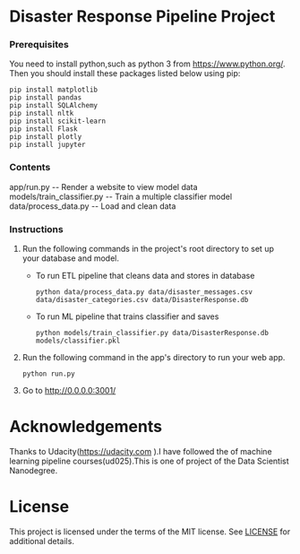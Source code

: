 # Disaster Response Pipeline Project

### Prerequisites

You need to install python,such as python 3 from https://www.python.org/.
Then you should install these packages listed below using pip:

```
pip install matplotlib
pip install pandas 
pip install SQLAlchemy 
pip install nltk 
pip install scikit-learn
pip install Flask
pip install plotly
pip install jupyter 
```

### Contents
app/run.py                 -- Render a website to view model data <br>
models/train_classifier.py -- Train a multiple classifier model <br>
data/process_data.py       -- Load and clean data


### Instructions
1. Run the following commands in the project's root directory to set up your database and model.

    - To run ETL pipeline that cleans data and stores in database

        `python data/process_data.py data/disaster_messages.csv data/disaster_categories.csv data/DisasterResponse.db`

    - To run ML pipeline that trains classifier and saves

        `python models/train_classifier.py data/DisasterResponse.db models/classifier.pkl`

2. Run the following command in the app's directory to run your web app.

    `python run.py`

3. Go to http://0.0.0.0:3001/


# Acknowledgements
Thanks to Udacity(https://udacity.com ).I have followed the of machine learning pipeline courses(ud025).This is one of project of the Data Scientist Nanodegree.


# License

This project is licensed under the terms of the MIT license. See [LICENSE](https://github.com/ahomer/disaster_f8/blob/master/LICENSE) for additional details.
